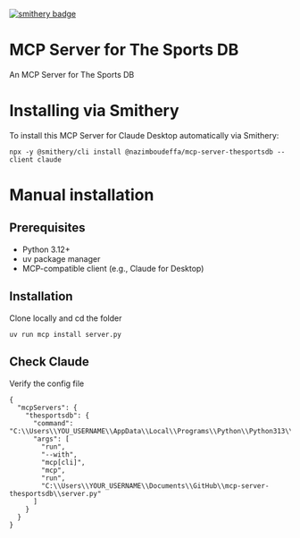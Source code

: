 [![smithery badge](https://smithery.ai/badge/@nazimboudeffa/mcp-server-thesportsdb)](https://smithery.ai/server/@nazimboudeffa/mcp-server-thesportsdb)

# MCP Server for The Sports DB

An MCP Server for The Sports DB

# Installing via Smithery

To install this MCP Server for Claude Desktop automatically via Smithery:

`npx -y @smithery/cli install @nazimboudeffa/mcp-server-thesportsdb --client claude`

# Manual installation

## Prerequisites

- Python 3.12+
- uv package manager
- MCP-compatible client (e.g., Claude for Desktop)

## Installation

Clone locally and cd the folder

`uv run mcp install server.py`

## Check Claude

Verify the config file

```
{
  "mcpServers": {
    "thesportsdb": {
      "command": "C:\\Users\\YOU_USERNAME\\AppData\\Local\\Programs\\Python\\Python313\\Scripts\\uv.EXE",
      "args": [
        "run",
        "--with",
        "mcp[cli]",
        "mcp",
        "run",
        "C:\\Users\\YOUR_USERNAME\\Documents\\GitHub\\mcp-server-thesportsdb\\server.py"
      ]
    }
  }
}
```
